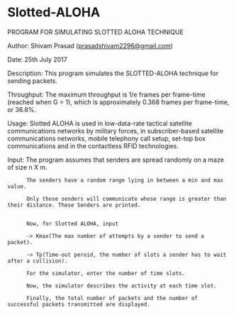 # Slotted-ALOHA
PROGRAM FOR SIMULATING SLOTTED ALOHA TECHNIQUE
  
   Author: Shivam Prasad (prasadshivam2296@gmail.com)
   
   Date:   25th July 2017
   
   Description: This program simulates the SLOTTED-ALOHA technique for sending packets.
   
   Throughput:         The maximum throughput is 1/e frames per frame-time (reached when G = 1), which is approximately 0.368 frames per frame-time, or 36.8%.
  
   Usage: Slotted ALOHA is used in low-data-rate tactical satellite communications networks by military forces,
          in subscriber-based satellite communications networks, mobile telephony call setup, set-top box communications and in the contactless RFID technologies.
  
  
   Input: The program assumes that senders are spread randomly on a maze of size n X m.
   
          The senders have a random range lying in between a min and max value.
          
          Only those senders will communicate whose range is greater than their distance. These Senders are printed.
          
          
          Now, for Slotted ALOHA, input
          
          -> Kmax(The max number of attempts by a sender to send a packet).
          
          -> Tp(Time-out peroid, the number of slots a sender has to wait after a collision).
          
          For the simulator, enter the number of time slots.
          
          Now, the simulator describes the activity at each time slot.
          
          Finally, the total number of packets and the number of successful packets transmitted are displayed.
